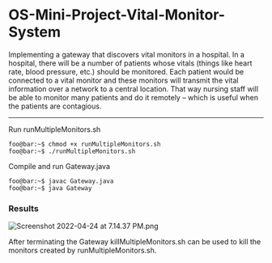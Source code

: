 # OS-Mini-Project-Vital-Monitor-System
Implementing a gateway that discovers vital monitors in a hospital. In a hospital, there will be a number of patients whose vitals (things like heart rate, blood pressure, etc.) should be monitored. Each patient would be connected to a vital monitor and these monitors will transmit the vital information over a network to a central location. That way nursing staff will be able to monitor many patients and do it remotely – which is useful when the patients are contagious.

---------------------------------------

Run runMultipleMonitors.sh 
```console
foo@bar:~$ chmod +x runMultipleMonitors.sh
foo@bar:~$ ./runMultipleMonitors.sh
```
Compile and run Gateway.java
```console
foo@bar:~$ javac Gateway.java
foo@bar:~$ java Gateway
```
### Results

![Screenshot 2022-04-24 at 7.14.37 PM.png](https://www.dropbox.com/s/796urw8kjdcqzdj/Screenshot%202022-04-24%20at%207.14.37%20PM.png?dl=0&raw=1)

After terminating the Gateway killMultipleMonitors.sh can be used to kill the monitors created by runMultipleMonitors.sh.

